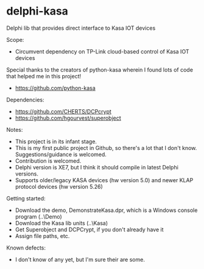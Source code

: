 # delphi-kasa
Delphi lib that provides direct interface to Kasa IOT devices

Scope:
- Circumvent dependency on TP-Link cloud-based control of Kasa IOT devices

Special thanks to the creators of python-kasa wherein I found lots of code that helped me in this project!
- https://github.com/python-kasa

Dependencies:
- https://github.com/CHERTS/DCPcrypt
- https://github.com/hgourvest/superobject

Notes:
- This project is in its infant stage.
- This is my first public project in Github, so there's a lot that I don't know. Suggestions/guidance is welcomed.
- Contribution is welcomed.
- Delphi version is XE7, but I think it should compile in latest Delphi versions.
- Supports older/legacy KASA devices (hw version 5.0) and newer KLAP protocol devices (hw version 5.26)

Getting started:
- Download the demo, DemonstrateKasa.dpr, which is a Windows console program (..\Demo)
- Download the Kasa lib units (..\Kasa)
- Get Superobject and DCPCrypt, if you don't already have it
- Assign file paths, etc.

Known defects:
- I don't know of any yet, but I'm sure their are some.
